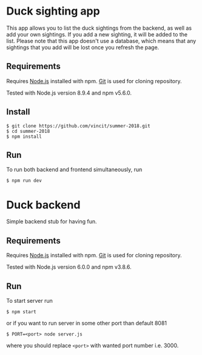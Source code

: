 # Duck sighting app

This app allows you to list the duck sightings from the backend, as well
as add your own sightings. If you add a new sighting, it will be added to the list.
Please note that this app doesn't use a database, which means that any sightings
that you add will be lost once you refresh the page.

## Requirements

Requires [Node.js](https://nodejs.org/) installed with npm. [Git](https://git-scm.com/) is used for cloning repository.

Tested with Node.js version 8.9.4 and npm v5.6.0.

## Install

```
$ git clone https://github.com/vincit/summer-2018.git
$ cd summer-2018
$ npm install
```

## Run

To run both backend and frontend simultaneously, run

```
$ npm run dev
```

# Duck backend

Simple backend stub for having fun.

## Requirements

Requires [Node.js](https://nodejs.org/) installed with npm. [Git](https://git-scm.com/) is used for cloning repository.

Tested with Node.js version 6.0.0 and npm v3.8.6.

## Run

To start server run

```
$ npm start
```

or if you want to run server in some other port than default 8081

```
$ PORT=<port> node server.js
```

where you should replace `<port>` with wanted port number i.e. 3000.
